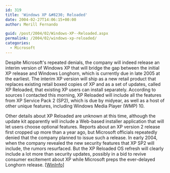```yaml
---
id: 319
title: 'Windows XP &#8230; Reloaded'
date: 2004-02-27T14:06:15+00:00
author: Merill Fernando

guid: /post/2004/02/Windows-XP--Reloaded.aspx
permalink: /2004/02/windows-xp-reloaded/
categories:
  - Microsoft
---
```

<body xmlns="http://www.w3.org/1999/xhtml">
    <div class="Section1">
        <p class="MsoNormal">
            Despite Microsoft's repeated denials, the company will indeed release an interim version
            of Windows XP that will bridge the gap between the initial XP release and Windows
            Longhorn, which is currently due in late 2005 at the earliest. The interim XP version
            will ship as a new retail product that replaces existing retail boxed copies of XP
            and as a set of updates, called XP Reloaded, that existing XP users can install separately.
            According to sources I contacted this morning, XP Reloaded will include all the features
            from XP Service Pack 2 (SP2), which is due by midyear, as well as a host of other
            unique features, including Windows Media Player (WMP) 10.
        </p>
        <p class="MsoNormal">
            Other details about XP Reloaded are unknown at this time, although the update kit
            apparently will include a Web-based installer application that will let users choose
            optional features. Reports about an XP version 2 release first cropped up more than
            a year ago, but Microsoft officials repeatedly denied that the company planned to
            issue such a release. In early 2004, when the company revealed the new security features
            that XP SP2 will include, the rumors resurfaced. But the XP Reloaded OS refresh will
            clearly include a lot more than security updates, possibly in a bid to revive consumer
            excitement about XP while Microsoft preps the ever-delayed Longhorn release. [<a href="http://www.winnetmag.com/windowspaulthurrott/">WinInfo</a>]
        </p>
    </div>
</body>